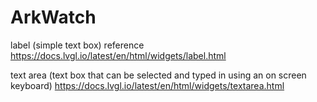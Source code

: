 # ArkWatch

label (simple text box) reference
https://docs.lvgl.io/latest/en/html/widgets/label.html

text area (text box that can be selected and typed in using an on screen keyboard)
https://docs.lvgl.io/latest/en/html/widgets/textarea.html
